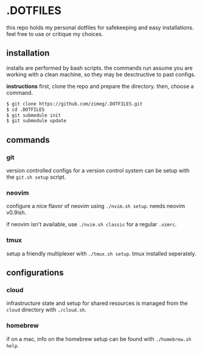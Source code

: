 # .DOTFILES

this repo holds my personal dotfiles for safekeeping and easy installations.
feel free to use or critique my choices.

## installation

installs are performed by bash scripts. the commands run assume you are working
with a clean machine, so they may be desctructive to past configs.

**instructions**
first, clone the repo and prepare the directory. then, choose a command.

```sh
$ git clone https://github.com/zimeg/.DOTFILES.git
$ cd .DOTFILES
$ git submodule init
$ git submodule update
```

## commands

### git

version controlled configs for a version control system can be setup with the
`git.sh setup` script.

### neovim

configure a nice flavor of neovim using `./nvim.sh setup`. needs neovim v0.9ish.

if neovim isn't available, use `./nvim.sh classic` for a regular `.vimrc`.

### tmux

setup a friendly multiplexer with `./tmux.sh setup`. tmux installed seperately.

## configurations

### cloud

infrastructure state and setup for shared resources is managed from the `cloud`
directory with `./cloud.sh`.

### homebrew

if on a mac, info on the homebrew setup can be found with `./homebrew.sh help`.
